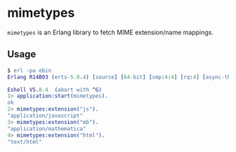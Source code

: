 mimetypes
=========

`mimetypes` is an Erlang library to fetch MIME extension/name mappings.

Usage
-----

``` erlang
$ erl -pa ebin                  
Erlang R14B03 (erts-5.8.4) [source] [64-bit] [smp:4:4] [rq:4] [async-threads:0] [hipe] [kernel-poll:false]

Eshell V5.8.4  (abort with ^G)
1> application:start(mimetypes).
ok
2> mimetypes:extension("js").
"application/javascript"
3> mimetypes:extension("mb").
"application/mathematica"
4> mimetypes:extension("html").
"text/html"
```